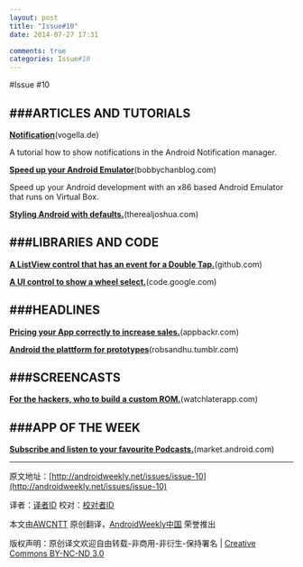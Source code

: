 ```yaml
---
layout: post
title: "Issue#10"
date: 2014-07-27 17:31

comments: true
categories: Issue#10
---
```


#Issue #10


###ARTICLES AND TUTORIALS
---

[**Notification**](http://www.vogella.de/articles/AndroidNotifications/article.html)(vogella.de)

A tutorial how to show notifications in the Android Notification manager.

 
[**Speed up your Android Emulator**](http://www.bobbychanblog.com/2011/07/faster-android-emulator-alternative-using-virtualbox/)(bobbychanblog.com)

Speed up your Android development with an x86 based Android Emulator that runs on Virtual Box.

 
[**Styling Android with defaults.**](http://www.therealjoshua.com/2012/01/styling-android-with-defaults/)(therealjoshua.com)

###LIBRARIES AND CODE
---

[**A ListView control that has an event for a Double Tap.**](https://github.com/NikolaDespotoski/DoubleTapListView)(github.com)

[**A UI control to show a wheel select.**](http://code.google.com/p/android-wheel/)(code.google.com)

###HEADLINES
---

[**Pricing your App correctly to increase sales.**](http://www.appbackr.com/blog/developers/pricing-android-app)(appbackr.com)

[**Android the plattform for prototypes**](http://robsandhu.tumblr.com/post/15537100360/android-the-platform-for-prototypes)(robsandhu.tumblr.com)

###SCREENCASTS
---

[**For the hackers, who to build a custom ROM.**](http://watchlaterapp.com/6Bra)(watchlaterapp.com)
 
###APP OF THE WEEK
---

[**Subscribe and listen to your favourite Podcasts.**](https://market.android.com/details?id=com.google.android.apps.listen&hl=de)(market.android.com)


---


原文地址：[http://androidweekly.net/issues/issue-10](http://androidweekly.net/issues/issue-10)

译者：[译者ID](https://github.com/译者ID) 校对：[校对者ID](https://github.com/校对者ID)

本文由[AWCNTT](https://github.com/AWCNTT) 原创翻译，[AndroidWeekly中国](http://www.androidweekly.cn/) 荣誉推出

版权声明：原创译文欢迎自由转载-非商用-非衍生-保持署名 | [Creative Commons BY-NC-ND 3.0](http://creativecommons.org/licenses/by-nc-nd/3.0/deed.zh)